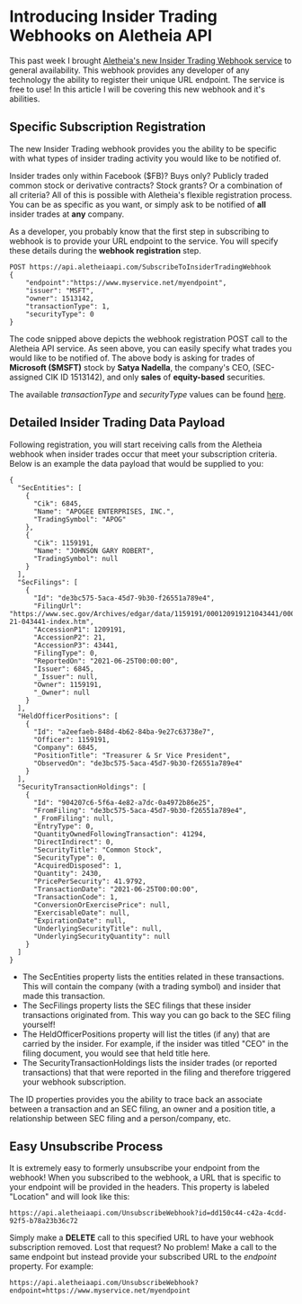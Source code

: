 # Introducing Insider Trading Webhooks on Aletheia API

This past week I brought [Aletheia's new Insider Trading Webhook service](https://aletheiaapi.com/docs/#insider-trading-webhook) to general availability. This webhook provides any developer of any technology the ability to register their unique URL endpoint. The service is free to use! In this article I will be covering this new webhook and it's abilities.

## Specific Subscription Registration
The new Insider Trading webhook provides you the ability to be specific with what types of insider trading activity you would like to be notified of. 

Insider trades only within Facebook ($FB)? Buys only? Publicly traded common stock or derivative contracts? Stock grants? Or a combination of all criteria? All of this is possible with Aletheia's flexible registration process. You can be as specific as you want, or simply ask to be notified of **all** insider trades at **any** company.

As a developer, you probably know that the first step in subscribing to webhook is to provide your URL endpoint to the service.  You will specify these details during the **webhook registration** step.

```
POST https://api.aletheiaapi.com/SubscribeToInsiderTradingWebhook
{
    "endpoint":"https://www.myservice.net/myendpoint",
    "issuer": "MSFT",
    "owner": 1513142,
    "transactionType": 1,
    "securityType": 0
}
```
The code snipped above depicts the webhook registration POST call to the Aletheia API service. As seen above, you can easily specify what trades you would like to be notified of. The above body is asking for trades of **Microsoft ($MSFT)** stock by **Satya Nadella**, the company's CEO, (SEC-assigned CIK ID 1513142), and only **sales** of **equity-based** securities.

The available *transactionType* and *securityType* values can be found [here](https://aletheiaapi.com/docs/#latest-transactions).

## Detailed Insider Trading Data Payload
Following registration, you will start receiving calls from the Aletheia webhook when insider trades occur that meet your subscription criteria. Below is an example the data payload that would be supplied to you:
```
{
  "SecEntities": [
    {
      "Cik": 6845,
      "Name": "APOGEE ENTERPRISES, INC.",
      "TradingSymbol": "APOG"
    },
    {
      "Cik": 1159191,
      "Name": "JOHNSON GARY ROBERT",
      "TradingSymbol": null
    }
  ],
  "SecFilings": [
    {
      "Id": "de3bc575-5aca-45d7-9b30-f26551a789e4",
      "FilingUrl": "https://www.sec.gov/Archives/edgar/data/1159191/000120919121043441/0001209191-21-043441-index.htm",
      "AccessionP1": 1209191,
      "AccessionP2": 21,
      "AccessionP3": 43441,
      "FilingType": 0,
      "ReportedOn": "2021-06-25T00:00:00",
      "Issuer": 6845,
      "_Issuer": null,
      "Owner": 1159191,
      "_Owner": null
    }
  ],
  "HeldOfficerPositions": [
    {
      "Id": "a2eefaeb-848d-4b62-84ba-9e27c63738e7",
      "Officer": 1159191,
      "Company": 6845,
      "PositionTitle": "Treasurer & Sr Vice President",
      "ObservedOn": "de3bc575-5aca-45d7-9b30-f26551a789e4"
    }
  ],
  "SecurityTransactionHoldings": [
    {
      "Id": "904207c6-5f6a-4e82-a7dc-0a4972b86e25",
      "FromFiling": "de3bc575-5aca-45d7-9b30-f26551a789e4",
      "_FromFiling": null,
      "EntryType": 0,
      "QuantityOwnedFollowingTransaction": 41294,
      "DirectIndirect": 0,
      "SecurityTitle": "Common Stock",
      "SecurityType": 0,
      "AcquiredDisposed": 1,
      "Quantity": 2430,
      "PricePerSecurity": 41.9792,
      "TransactionDate": "2021-06-25T00:00:00",
      "TransactionCode": 1,
      "ConversionOrExercisePrice": null,
      "ExercisableDate": null,
      "ExpirationDate": null,
      "UnderlyingSecurityTitle": null,
      "UnderlyingSecurityQuantity": null
    }
  ]
}
```
- The SecEntities property lists the entities related in these transactions. This will contain the company (with a trading symbol) and insider that made this transaction.
- The SecFilings property lists the SEC filings that these insider transactions originated from. This way you can go back to the SEC filing yourself!
- The HeldOfficerPositions property will list the titles (if any) that are carried by the insider. For example, if the insider was titled "CEO" in the filing document, you would see that held title here.
- The SecurityTransactionHoldings lists the insider trades (or reported transactions) that that were reported in the filing and therefore triggered your webhook subscription.

The ID properties provides you the ability to trace back an associate between a transaction and an SEC filing, an owner and a position title, a relationship between SEC filing and a person/company, etc.

## Easy Unsubscribe Process
It is extremely easy to formerly unsubscribe your endpoint from the webhook! When you subscribed to the webhook, a URL that is specific to your endpoint will be provided in the headers. This property is labeled "Location" and will look like this:
```
https://api.aletheiaapi.com/UnsubscribeWebhook?id=dd150c44-c42a-4cdd-92f5-b78a23b36c72
```
Simply make a **DELETE** call to this specified URL to have your webhook subscription removed.
Lost that request? No problem! Make a call to the same endpoint but instead provide your subscribed URL to the *endpoint* property. For example:
```
https://api.aletheiaapi.com/UnsubscribeWebhook?endpoint=https://www.myservice.net/myendpoint
```
